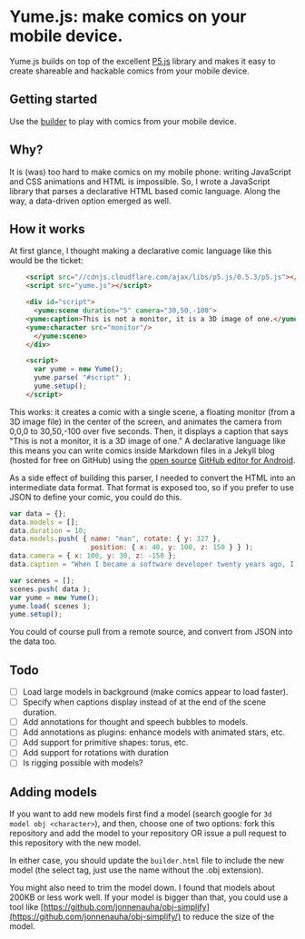 # Yume.js: make comics on your mobile device.

Yume.js builds on top of the excellent [P5.js](https://p5js.org/libraries/)
library and makes it easy to create shareable and hackable comics
from your mobile device.

## Getting started

Use the [builder](https://xrd.github.com/yume.js/builder.html) to play with comics from your mobile device.

## Why?

It is (was) too hard to make comics on my mobile phone: writing JavaScript and CSS animations and HTML is impossible. So, I wrote 
a JavaScript library that parses a declarative HTML based comic language. Along the way, a data-driven option emerged as well.

## How it works

At first glance, I thought making a declarative comic language like this would be the ticket:

```html
    <script src="//cdnjs.cloudflare.com/ajax/libs/p5.js/0.5.3/p5.js"></script>
    <script src="yume.js"></script>

    <div id="script">
      <yume:scene duration="5" camera="30,50,-100">
	<yume:caption>This is not a monitor, it is a 3D image of one.</yume:caption>
	<yume:character src="monitor"/>
      </yume:scene>
    </div>

    <script>
      var yume = new Yume();
      yume.parse( "#script" );
      yume.setup();
    </script>
```

This works: it creates a comic with a single scene, a floating monitor (from a 3D image file) in the center of the screen, 
and animates the camera from 0,0,0 to 30,50,-100 over five seconds. Then, it displays a caption that says "This is not a monitor, it is a 
3D image of one." A declarative language like this means you can write comics inside 
Markdown files in a Jekyll blog (hosted for free on GitHub) using the 
[open source](https://github.com/xrd/TeddyHyde)
[GitHub editor for Android](https://play.google.com/store/apps/details?id=com.EditorHyde.app).

As a side effect of building this parser, I needed to convert the HTML into an intermediate data format. That format is exposed
too, so if you prefer to use JSON to define your comic, you could do this.

```javascript
var data = {};
data.models = [];
data.duration = 10;
data.models.push( { name: "man", rotate: { y: 327 },
                    position: { x: 40, y: 100, z: 150 } } );
data.camera = { x: 100, y: 30, z: -150 };
data.caption = "When I became a software developer twenty years ago, I told myself I would never become that guy: chained to my desk, immovable, uptight, angry. CYNICAL!";

var scenes = [];
scenes.push( data );
var yume = new Yume();
yume.load( scenes );
yume.setup();
```

You could of course pull from a remote source, and convert from JSON into the data too.

## Todo

- [ ] Load large models in background (make comics appear to load faster).
- [ ] Specify when captions display instead of at the end of the scene duration. 
- [ ] Add annotations for thought and speech bubbles to models.
- [ ] Add annotations as plugins: enhance models with animated stars, etc.
- [ ] Add support for primitive shapes: torus, etc.
- [ ] Add support for rotations with duration
- [ ] Is rigging possible with models?

## Adding models

If you want to add new models first find a model (search google for `3d model obj <character>`), and then, choose one of two options: fork this repository and add the model to your repository OR issue a pull request to this repository with the new model.

In either case, you should update the `builder.html` file to include the new model (the select tag, just use the name without the .obj 
extension).

You might also need to trim the model down. I found that models about 200KB or less work well. If your model is bigger
than that, you could use a tool like [https://github.com/jonnenauha/obj-simplify](https://github.com/jonnenauha/obj-simplify/)
to reduce the size of the model.
